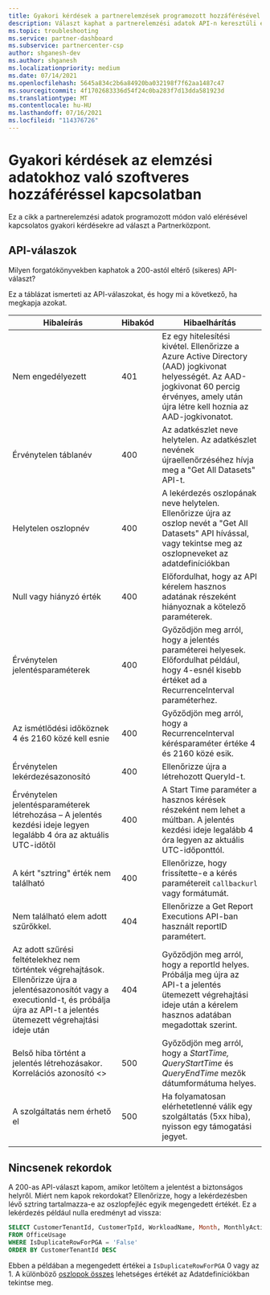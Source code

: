 ```yaml
---
title: Gyakori kérdések a partnerelemzések programozott hozzáférésével kapcsolatban
description: Választ kaphat a partnerelemzési adatok API-n keresztüli elérésével kapcsolatos gyakori kérdésekre.
ms.topic: troubleshooting
ms.service: partner-dashboard
ms.subservice: partnercenter-csp
author: shganesh-dev
ms.author: shganesh
ms.localizationpriority: medium
ms.date: 07/14/2021
ms.openlocfilehash: 5645a834c2b6a84920ba032198f7f62aa1487c47
ms.sourcegitcommit: 4f1702683336d54f24c0ba283f7d13dda581923d
ms.translationtype: MT
ms.contentlocale: hu-HU
ms.lasthandoff: 07/16/2021
ms.locfileid: "114376726"
---
```

# <a name="programmatic-access-of-analytics-data-common-questions"></a>Gyakori kérdések az elemzési adatokhoz való szoftveres hozzáféréssel kapcsolatban

Ez a cikk a partnerelemzési adatok programozott módon való elérésével kapcsolatos gyakori kérdésekre ad választ a Partnerközpont.

## <a name="api-responses"></a>API-válaszok

Milyen forgatókönyvekben kaphatok a 200-astól eltérő (sikeres) API-választ?

Ez a táblázat ismerteti az API-válaszokat, és hogy mi a következő, ha megkapja azokat.

|    Hibaleírás     |    Hibakód     |    Hibaelhárítás     |
|    ----    |    ----    |    ----    |
|    Nem engedélyezett     |    401     |    Ez egy hitelesítési kivétel. Ellenőrizze a Azure Active Directory (AAD) jogkivonat helyességét. Az AAD-jogkivonat 60 percig érvényes, amely után újra létre kell hoznia az AAD-jogkivonatot.     |
|    Érvénytelen táblanév     |    400     |    Az adatkészlet neve helytelen. Az adatkészlet nevének újraellenőrzéséhez hívja meg a "Get All Datasets" API-t.     |
|    Helytelen oszlopnév     |    400     |    A lekérdezés oszlopának neve helytelen. Ellenőrizze újra az oszlop nevét a "Get All Datasets" API hívással, vagy tekintse meg az oszlopneveket az adatdefiníciókban    |
|    Null vagy hiányzó érték     |    400     |    Előfordulhat, hogy az API kérelem hasznos adatának részeként hiányoznak a kötelező paraméterek.     |
|    Érvénytelen jelentésparaméterek     |    400     |    Győződjön meg arról, hogy a jelentés paraméterei helyesek. Előfordulhat például, hogy 4-esnél kisebb értéket ad a RecurrenceInterval paraméterhez.     |
|    Az ismétlődési időköznek 4 és 2160 közé kell esnie     |    400     |    Győződjön meg arról, hogy a RecurrenceInterval kérésparaméter értéke 4 és 2160 közé esik.     |
|    Érvénytelen lekérdezésazonosító     |    400     |    Ellenőrizze újra a létrehozott QueryId-t.     |
|    Érvénytelen jelentésparaméterek létrehozása – A jelentés kezdési ideje legyen legalább 4 óra az aktuális UTC-időtől     |    400     |    A Start Time paraméter a hasznos kérések részeként nem lehet a múltban. A jelentés kezdési ideje legalább 4 óra legyen az aktuális UTC-időponttól.     |
|    A kért "sztring" érték nem található     |    400     |    Ellenőrizze, hogy frissítette-e a kérés paramétereit `callbackurl` vagy formátumát.     |
|    Nem található elem adott szűrőkkel.     |    404     |    Ellenőrizze a Get Report Executions API-ban használt reportID paramétert.     |
|    Az adott szűrési feltételekhez nem történtek végrehajtások. Ellenőrizze újra a jelentésazonosítót vagy a executionId-t, és próbálja újra az API-t a jelentés ütemezett végrehajtási ideje után     |    404     |    Győződjön meg arról, hogy a reportId helyes. Próbálja meg újra az API-t a jelentés ütemezett végrehajtási ideje után a kérelem hasznos adatában megadottak szerint.     |
|    Belső hiba történt a jelentés létrehozásakor. Korrelációs azonosító <>     |    500     |    Győződjön meg arról, hogy a *StartTime,* *QueryStartTime* és *QueryEndTime* mezők dátumformátuma helyes.     |
|    A szolgáltatás nem érhető el    |    500     |    Ha folyamatosan elérhetetlenné válik egy szolgáltatás (5xx hiba), nyisson egy támogatási jegyet.    |
|        |        |        |

## <a name="no-records"></a>Nincsenek rekordok

A 200-as API-választ kapom, amikor letöltem a jelentést a biztonságos helyről. Miért nem kapok rekordokat?
Ellenőrizze, hogy a lekérdezésben lévő sztring tartalmazza-e az oszlopfejléc egyik megengedett értékét. Ez a lekérdezés például nulla eredményt ad vissza:

```sql
SELECT CustomerTenantId, CustomerTpId, WorkloadName, Month, MonthlyActiveUsers 
FROM OfficeUsage 
WHERE IsDuplicateRowForPGA = 'False' 
ORDER BY CustomerTenantId DESC
```

Ebben a példában a megengedett értékei a `IsDuplicateRowForPGA` 0 vagy az 1. A különböző [oszlopok összes](insights-data-definitions.md) lehetséges értékét az Adatdefiníciókban tekintse meg.
